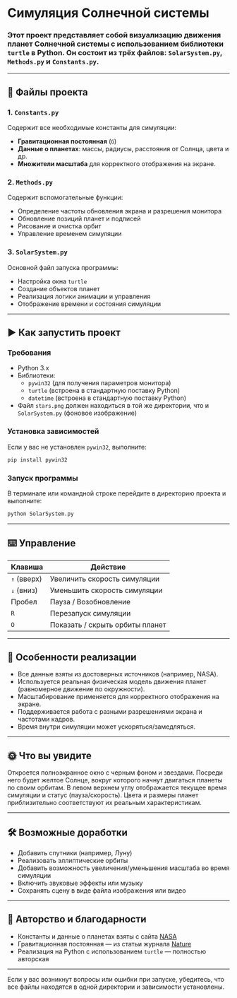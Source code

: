 # Симуляция Солнечной системы

### Этот проект представляет собой визуализацию движения планет Солнечной системы с использованием библиотеки `turtle` в Python. Он состоит из трёх файлов: `SolarSystem.py`, `Methods.py` и `Constants.py`.

---

## 📁 Файлы проекта

### 1. `Constants.py`

Содержит все необходимые константы для симуляции:
- **Гравитационная постоянная** (`G`)
- **Данные о планетах**: массы, радиусы, расстояния от Солнца, цвета и др.
- **Множители масштаба** для корректного отображения на экране.

### 2. `Methods.py`

Содержит вспомогательные функции:
- Определение частоты обновления экрана и разрешения монитора
- Обновление позиций планет и подписей
- Рисование и очистка орбит
- Управление временем симуляции

### 3. `SolarSystem.py`

Основной файл запуска программы:
- Настройка окна `turtle`
- Создание объектов планет
- Реализация логики анимации и управления
- Отображение времени и состояния симуляции

---

## ▶️ Как запустить проект

### Требования

- Python 3.x
- Библиотеки:
  - `pywin32` (для получения параметров монитора)
  - `turtle` (встроена в стандартную поставку Python)
  - `datetime` (встроена в стандартную поставку Python)
- Файл `stars.png` должен находиться в той же директории, что и `SolarSystem.py` (фоновое изображение)

### Установка зависимостей

Если у вас не установлен `pywin32`, выполните:

```bash
pip install pywin32
```


### Запуск программы

В терминале или командной строке перейдите в директорию проекта и выполните:

```bash
python SolarSystem.py
```

---

## ⌨️ Управление

| Клавиша       | Действие                          |
|---------------|-----------------------------------|
| `↑` (вверх)   | Увеличить скорость симуляции      |
| `↓` (вниз)    | Уменьшить скорость симуляции      |
| Пробел        | Пауза / Возобновление             |
| `R`           | Перезапуск симуляции              |
| `O`           | Показать / скрыть орбиты планет   |

---

## 🧪 Особенности реализации

- Все данные взяты из достоверных источников (например, NASA).
- Используется реальная физическая модель движения планет (равномерное движение по окружности).
- Масштабирование применяется для корректного отображения на экране.
- Поддерживается работа с разными разрешениями экрана и частотами кадров.
- Время внутри симуляции может ускоряться/замедляться.

---

## 🌞 Что вы увидите

Откроется полноэкранное окно с черным фоном и звездами. Посреди него будет желтое Солнце, вокруг которого начнут двигаться планеты по своим орбитам. В левом верхнем углу отображается текущее время симуляции и статус (пауза/скорость). Цвета и размеры планет приблизительно соответствуют их реальным характеристикам.

---

## 🛠️ Возможные доработки

- Добавить спутники (например, Луну)
- Реализовать эллиптические орбиты
- Добавить возможность увеличения/уменьшения масштаба во время симуляции
- Включить звуковые эффекты или музыку
- Сохранять сцену в виде файла изображения или видео

---

## 🙏 Авторство и благодарности

- Константы и данные о планетах взяты с сайта [NASA](https://www.nasa.gov/)
- Гравитационная постоянная — из статьи журнала [Nature](https://www.nature.com/articles/s41586-018-0431-5)
- Реализация на Python с использованием `turtle` — полностью авторская

---

Если у вас возникнут вопросы или ошибки при запуске, убедитесь, что все файлы находятся в одной директории и зависимости установлены.